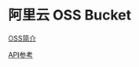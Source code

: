 # 阿里云 OSS Bucket

[OSS简介](https://help.aliyun.com/document_detail/31947.html?spm=a2c4g.11186623.6.1603.47db55acvmevIS)

[API参考](https://help.aliyun.com/document_detail/31948.html?spm=a2c4g.11186623.2.3.2e0a2635L6PAR0)

